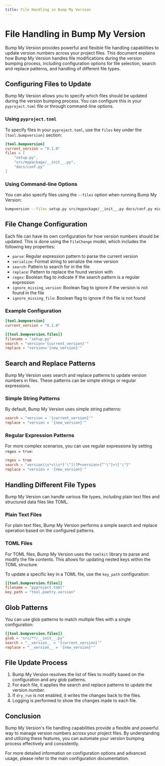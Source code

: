 ```yaml
---
title: File Handling in Bump My Version
---
```


# File Handling in Bump My Version

Bump My Version provides powerful and flexible file handling capabilities to update version numbers across your project files. This document explains how Bump My Version handles file modifications during the version bumping process, including configuration options for file selection, search and replace patterns, and handling of different file types.

## Configuring Files to Update

Bump My Version allows you to specify which files should be updated during the version bumping process. You can configure this in your `pyproject.toml` file or through command-line options.

### Using `pyproject.toml`

To specify files in your `pyproject.toml`, use the `files` key under the `[tool.bumpversion]` section:

```toml
[tool.bumpversion]
current_version = "0.1.0"
files = [
    "setup.py",
    "src/mypackage/__init__.py",
    "docs/conf.py"
]
```

### Using Command-line Options

You can also specify files using the `--files` option when running Bump My Version:

```bash
bumpversion --files setup.py src/mypackage/__init__.py docs/conf.py minor
```

## File Change Configuration

Each file can have its own configuration for how version numbers should be updated. This is done using the `FileChange` model, which includes the following key properties:

- `parse`: Regular expression pattern to parse the current version
- `serialize`: Format string to serialize the new version
- `search`: Pattern to search for in the file
- `replace`: Pattern to replace the found version with
- `regex`: Boolean flag to indicate if the search pattern is a regular expression
- `ignore_missing_version`: Boolean flag to ignore if the version is not found in the file
- `ignore_missing_file`: Boolean flag to ignore if the file is not found

### Example Configuration

```toml
[tool.bumpversion]
current_version = "0.1.0"

[[tool.bumpversion.files]]
filename = "setup.py"
search = "version='{current_version}'"
replace = "version='{new_version}'"
```

## Search and Replace Patterns

Bump My Version uses search and replace patterns to update version numbers in files. These patterns can be simple strings or regular expressions.

### Simple String Patterns

By default, Bump My Version uses simple string patterns:

```toml
search = "version = '{current_version}'"
replace = "version = '{new_version}'"
```

### Regular Expression Patterns

For more complex scenarios, you can use regular expressions by setting `regex = true`:

```toml
regex = true
search = "version\\s*=\\s*['\"](?P<version>[^'\"]+)['\"]"
replace = "version = '{new_version}'"
```

## Handling Different File Types

Bump My Version can handle various file types, including plain text files and structured data files like TOML.

### Plain Text Files

For plain text files, Bump My Version performs a simple search and replace operation based on the configured patterns.

### TOML Files

For TOML files, Bump My Version uses the `tomlkit` library to parse and modify the file contents. This allows for updating nested keys within the TOML structure.

To update a specific key in a TOML file, use the `key_path` configuration:

```toml
[[tool.bumpversion.files]]
filename = "pyproject.toml"
key_path = "tool.poetry.version"
```

## Glob Patterns

You can use glob patterns to match multiple files with a single configuration:

```toml
[[tool.bumpversion.files]]
glob = "src/**/__init__.py"
search = "__version__ = '{current_version}'"
replace = "__version__ = '{new_version}'"
```

## File Update Process

1. Bump My Version resolves the list of files to modify based on the configuration and any glob patterns.
2. For each file, it applies the search and replace patterns to update the version number.
3. If `dry_run` is not enabled, it writes the changes back to the files.
4. Logging is performed to show the changes made to each file.

## Conclusion

Bump My Version's file handling capabilities provide a flexible and powerful way to manage version numbers across your project files. By understanding and utilizing these features, you can automate your version bumping process effectively and consistently.

For more detailed information on configuration options and advanced usage, please refer to the main configuration documentation.